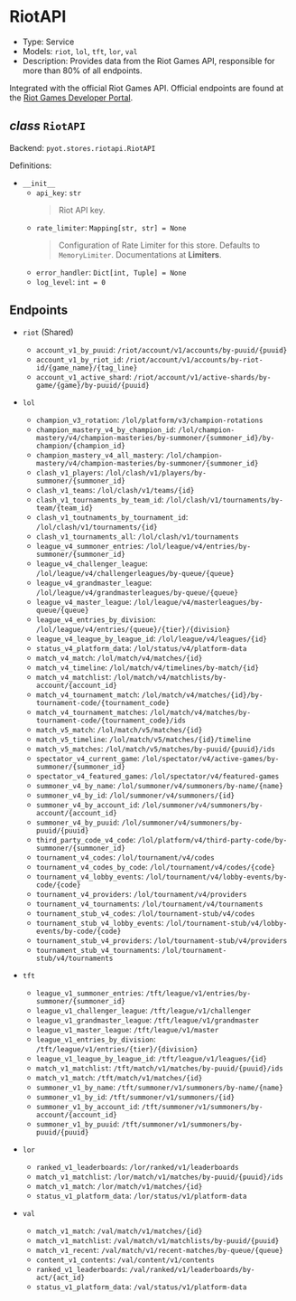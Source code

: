 # RiotAPI

- Type: Service
- Models: `riot`, `lol`, `tft`, `lor`, `val`
- Description: Provides data from the Riot Games API, responsible for more than 80% of all endpoints. 

Integrated with the official Riot Games API. Official endpoints are found at the [Riot Games Developer Portal](https://developer.riotgames.com/). 

## _class_ `RiotAPI`

Backend: `pyot.stores.riotapi.RiotAPI`

Definitions:

* `__init__`
  * `api_key`: `str`
    > Riot API key.
  * `rate_limiter`: `Mapping[str, str] = None`
    > Configuration of Rate Limiter for this store. Defaults to `MemoryLimiter`. Documentations at **Limiters**.
  * `error_handler`: `Dict[int, Tuple] = None`
  * `log_level`: `int = 0`

## Endpoints

* `riot` (Shared)
  * `account_v1_by_puuid`: `/riot/account/v1/accounts/by-puuid/{puuid}`
  * `account_v1_by_riot_id`: `/riot/account/v1/accounts/by-riot-id/{game_name}/{tag_line}`
  * `account_v1_active_shard`: `/riot/account/v1/active-shards/by-game/{game}/by-puuid/{puuid}`

* `lol`
  * `champion_v3_rotation`: `/lol/platform/v3/champion-rotations`
  * `champion_mastery_v4_by_champion_id`: `/lol/champion-mastery/v4/champion-masteries/by-summoner/{summoner_id}/by-champion/{champion_id}`
  * `champion_mastery_v4_all_mastery`: `/lol/champion-mastery/v4/champion-masteries/by-summoner/{summoner_id}`
  * `clash_v1_players`: `/lol/clash/v1/players/by-summoner/{summoner_id}`
  * `clash_v1_teams`: `/lol/clash/v1/teams/{id}`
  * `clash_v1_tournaments_by_team_id`: `/lol/clash/v1/tournaments/by-team/{team_id}`
  * `clash_v1_toutnaments_by_tournament_id`: `/lol/clash/v1/tournaments/{id}`
  * `clash_v1_tournaments_all`: `/lol/clash/v1/tournaments`
  * `league_v4_summoner_entries`: `/lol/league/v4/entries/by-summoner/{summoner_id}`
  * `league_v4_challenger_league`: `/lol/league/v4/challengerleagues/by-queue/{queue}`
  * `league_v4_grandmaster_league`: `/lol/league/v4/grandmasterleagues/by-queue/{queue}`
  * `league_v4_master_league`: `/lol/league/v4/masterleagues/by-queue/{queue}`
  * `league_v4_entries_by_division`: `/lol/league/v4/entries/{queue}/{tier}/{division}`
  * `league_v4_league_by_league_id`: `/lol/league/v4/leagues/{id}`
  * `status_v4_platform_data`: `/lol/status/v4/platform-data`
  * `match_v4_match`: `/lol/match/v4/matches/{id}`
  * `match_v4_timeline`: `/lol/match/v4/timelines/by-match/{id}`
  * `match_v4_matchlist`: `/lol/match/v4/matchlists/by-account/{account_id}`
  * `match_v4_tournament_match`: `/lol/match/v4/matches/{id}/by-tournament-code/{tournament_code}`
  * `match_v4_tournament_matches`: `/lol/match/v4/matches/by-tournament-code/{tournament_code}/ids`
  * `match_v5_match`: `/lol/match/v5/matches/{id}`
  * `match_v5_timeline`: `/lol/match/v5/matches/{id}/timeline`
  * `match_v5_matches`: `/lol/match/v5/matches/by-puuid/{puuid}/ids`
  * `spectator_v4_current_game`: `/lol/spectator/v4/active-games/by-summoner/{summoner_id}`
  * `spectator_v4_featured_games`: `/lol/spectator/v4/featured-games`
  * `summoner_v4_by_name`: `/lol/summoner/v4/summoners/by-name/{name}`
  * `summoner_v4_by_id`: `/lol/summoner/v4/summoners/{id}`
  * `summoner_v4_by_account_id`: `/lol/summoner/v4/summoners/by-account/{account_id}`
  * `summoner_v4_by_puuid`: `/lol/summoner/v4/summoners/by-puuid/{puuid}`
  * `third_party_code_v4_code`: `/lol/platform/v4/third-party-code/by-summoner/{summoner_id}`
  * `tournament_v4_codes`: `/lol/tournament/v4/codes`
  * `tournament_v4_codes_by_code`: `/lol/tournament/v4/codes/{code}`
  * `tournament_v4_lobby_events`: `/lol/tournament/v4/lobby-events/by-code/{code}`
  * `tournament_v4_providers`: `/lol/tournament/v4/providers`
  * `tournament_v4_tournaments`: `/lol/tournament/v4/tournaments`
  * `tournament_stub_v4_codes`: `/lol/tournament-stub/v4/codes`
  * `tournament_stub_v4_lobby_events`: `/lol/tournament-stub/v4/lobby-events/by-code/{code}`
  * `tournament_stub_v4_providers`: `/lol/tournament-stub/v4/providers`
  * `tournament_stub_v4_tournaments`: `/lol/tournament-stub/v4/tournaments`

* `tft`
  * `league_v1_summoner_entries`: `/tft/league/v1/entries/by-summoner/{summoner_id}`
  * `league_v1_challenger_league`: `/tft/league/v1/challenger`
  * `league_v1_grandmaster_league`: `/tft/league/v1/grandmaster`
  * `league_v1_master_league`: `/tft/league/v1/master`
  * `league_v1_entries_by_division`: `/tft/league/v1/entries/{tier}/{division}`
  * `league_v1_league_by_league_id`: `/tft/league/v1/leagues/{id}`
  * `match_v1_matchlist`: `/tft/match/v1/matches/by-puuid/{puuid}/ids`
  * `match_v1_match`: `/tft/match/v1/matches/{id}`
  * `summoner_v1_by_name`: `/tft/summoner/v1/summoners/by-name/{name}`
  * `summoner_v1_by_id`: `/tft/summoner/v1/summoners/{id}`
  * `summoner_v1_by_account_id`: `/tft/summoner/v1/summoners/by-account/{account_id}`
  * `summoner_v1_by_puuid`: `/tft/summoner/v1/summoners/by-puuid/{puuid}`

* `lor`
  * `ranked_v1_leaderboards`: `/lor/ranked/v1/leaderboards`
  * `match_v1_matchlist`: `/lor/match/v1/matches/by-puuid/{puuid}/ids`
  * `match_v1_match`: `/lor/match/v1/matches/{id}`
  * `status_v1_platform_data`: `/lor/status/v1/platform-data`

* `val`
  * `match_v1_match`: `/val/match/v1/matches/{id}`
  * `match_v1_matchlist`: `/val/match/v1/matchlists/by-puuid/{puuid}`
  * `match_v1_recent`: `/val/match/v1/recent-matches/by-queue/{queue}`
  * `content_v1_contents`: `/val/content/v1/contents`
  * `ranked_v1_leaderboards`: `/val/ranked/v1/leaderboards/by-act/{act_id}`
  * `status_v1_platform_data`: `/val/status/v1/platform-data`
